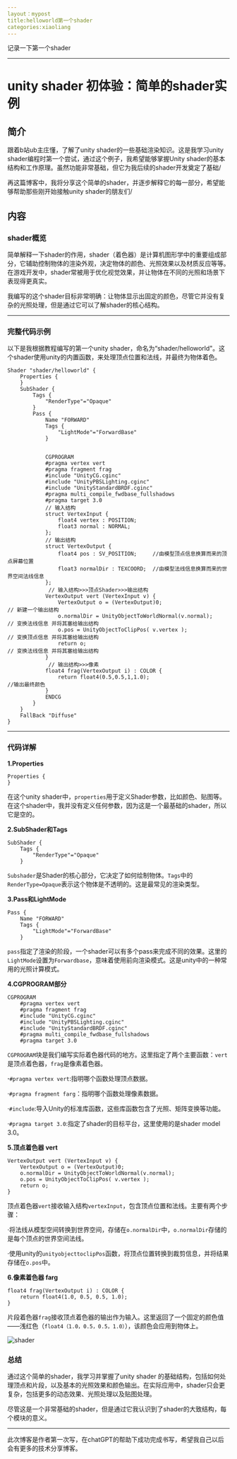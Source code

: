```yaml
---
layout：mypost
title:helloworld第一个shader
categories:xiaoliang
---
```


记录一下第一个shader

------

# unity shader 初体验：简单的shader实例

## 简介

跟着b站ub主庄懂，了解了unity shader的一些基础渲染知识。这是我学习unity shader编程时第一个尝试，通过这个例子，我希望能够掌握Unity shader的基本结构和工作原理。虽然功能非常基础，但它为我后续的shader开发奠定了基础/

再这篇博客中，我将分享这个简单的shader，并逐步解释它的每一部分，希望能够帮助那些刚开始接触unity shader的朋友们/

## 内容

### shader概览

简单解释一下shader的作用，shader（着色器）是计算机图形学中的重要组成部分，它辅助控制物体的渲染外观，决定物体的颜色、光照效果以及材质反应等等。在游戏开发中，shader常被用于优化视觉效果，并让物体在不同的光照和场景下表现得更真实。

我编写的这个shader目标非常明确：让物体显示出固定的颜色，尽管它并没有复杂的光照处理，但是通过它可以了解shader的核心结构。

------

### 完整代码示例

以下是我根据教程编写的第一个unity shader，命名为“shader/helloworld"。这个shader使用unity的内置函数，来处理顶点位置和法线，并最终为物体着色。

```
Shader "shader/helloworld" {
    Properties {
    }
    SubShader {
        Tags {
            "RenderType"="Opaque"
        }
        Pass {
            Name "FORWARD"
            Tags {
                "LightMode"="ForwardBase"
            }
            
            
            CGPROGRAM
            #pragma vertex vert
            #pragma fragment frag
            #include "UnityCG.cginc"
            #include "UnityPBSLighting.cginc"
            #include "UnityStandardBRDF.cginc"
            #pragma multi_compile_fwdbase_fullshadows
            #pragma target 3.0
            // 输入结构
            struct VertexInput {
                float4 vertex : POSITION;
                float3 normal : NORMAL;
            };
            // 输出结构
            struct VertexOutput {
                float4 pos : SV_POSITION;     //由模型顶点信息换算而来的顶点屏幕位置
                float3 normalDir : TEXCOORD;  //由模型法线信息换算而来的世界空间法线信息
            };
             // 输入结构>>>顶点Shader>>>输出结构
            VertexOutput vert (VertexInput v) {
                VertexOutput o = (VertexOutput)0;                               // 新建一个输出结构
                o.normalDir = UnityObjectToWorldNormal(v.normal);               // 变换法线信息 并将其塞给输出结构  
                o.pos = UnityObjectToClipPos( v.vertex );                       // 变换顶点信息 并将其塞给输出结构
                return o;                                                       // 变换法线信息 并将其塞给输出结构
            }
             // 输出结构>>>像素
            float4 frag(VertexOutput i) : COLOR {
                return float4(0.5,0.5,1,1.0);                                 //输出最终颜色   
            }
            ENDCG
        }
    }
    FallBack "Diffuse"
}

```

------

### 代码详解

**1.Properties**

```
Properties {
}

```

在这个unity shader中，`properties`用于定义Shader参数，比如颜色、贴图等。在这个shader中，我并没有定义任何参数，因为这是一个最基础的shader，所以它是空的。

**2.SubShader和Tags**

```
SubShader {
    Tags {
        "RenderType"="Opaque"
    }

```

`Subshader`是Shader的核心部分，它决定了如何绘制物体。`Tags`中的`RenderType=Opaque`表示这个物体是不透明的。这是最常见的渲染类型。

**3.Pass和LightMode**

```
Pass {
    Name "FORWARD"
    Tags {
        "LightMode"="ForwardBase"
    }

```

`pass`指定了渲染的阶段，一个shader可以有多个pass来完成不同的效果。这里的`LightMode`设置为`Forwardbase`，意味着使用前向渲染模式。这是unity中的一种常用的光照计算模式。

**4.CGPROGRAM部分**

```
CGPROGRAM
    #pragma vertex vert
    #pragma fragment frag
    #include "UnityCG.cginc"
    #include "UnityPBSLighting.cginc"
    #include "UnityStandardBRDF.cginc"
    #pragma multi_compile_fwdbase_fullshadows
    #pragma target 3.0

```

`CGPROGRAM`块是我们编写实际着色器代码的地方。这里指定了两个主要函数：`vert`是顶点着色器，`frag`是像素着色器。

**·**`#pragma vertex vert`:指明哪个函数处理顶点数据。

·`#pragma fragment farg`：指明哪个函数处理像素数据。

·`#include`:导入Unity的标准库函数，这些库函数包含了光照、矩阵变换等功能。

·`#pragma target 3.0`:指定了shader的目标平台，这里使用的是shader model 3.0。

**5.顶点着色器 vert**

```
VertexOutput vert (VertexInput v) {
    VertexOutput o = (VertexOutput)0;
    o.normalDir = UnityObjectToWorldNormal(v.normal);  
    o.pos = UnityObjectToClipPos( v.vertex );
    return o;
}

```

顶点着色器`vert`接收输入结构`vertexInput`，包含顶点位置和法线。主要有两个步骤：

·将法线从模型空间转换到世界空间，存储在`o.normalDir`中，`o.normalDir`存储的是每个顶点的世界空间法线。

·使用unity的`unityobjecttoclipPos`函数，将顶点位置转换到裁剪信息，并将结果存储在`o.pos`中。

**6.像素着色器 farg**

```
float4 frag(VertexOutput i) : COLOR {
    return float4(1.0, 0.5, 0.5, 1.0);
}

```

片段着色器`frag`接收顶点着色器的输出作为输入。这里返回了一个固定的颜色值——浅红色（`float4（1.0，0.5，0.5，1.0）`），该颜色会应用到物体上。

![shader](https://liangx.work/assets/helloworld.png)

### 总结

通过这个简单的shader，我学习并掌握了unity shader 的基础结构，包括如何处理顶点和片段，以及基本的光照效果和颜色输出。在实际应用中，shader只会更复杂，包括更多的动态效果、光照处理以及贴图处理。

尽管这是一个非常基础的shader，但是通过它我认识到了shader的大致结构，每个模块的意义。

------

此次博客是作者第一次写，在chatGPT的帮助下成功完成书写，希望我自己以后会有更多的技术分享博客。